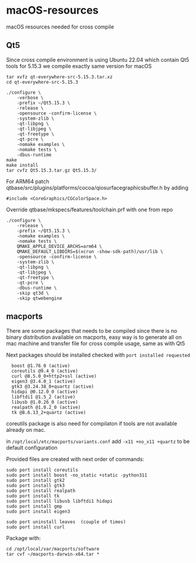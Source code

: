 # macOS-resources
macOS resources needed for cross compile

## Qt5

Since cross compile environment is using Ubuntu 22.04 which contain Qt5 tools for 5.15.3 we compile exactly same version for macOS
```
tar xvfz qt-everywhere-src-5.15.3.tar.xz
cd qt-everywhere-src-5.15.3

./configure \
    -verbose \
    -prefix ~/Qt5.15.3 \
    -release \
    -opensource -confirm-license \
    -system-zlib \
    -qt-libpng \
    -qt-libjpeg \
    -qt-freetype \
    -qt-pcre \
    -nomake examples \
    -nomake tests \
    -dbus-runtime
make
make install
tar cvfz Qt5.15.3.tar.gz Qt5.15.3/
```

For ARM64
patch qtbase/src/plugins/platforms/cocoa/qiosurfacegraphicsbuffer.h
by adding
```
#include <CoreGraphics/CGColorSpace.h>
```

Override qtbase/mkspecs/features/toolchain.prf with one from repo


```
./configure \
    -release \
    -prefix ~/Qt5.15.3 \
    -nomake examples \
    -nomake tests \
    QMAKE_APPLE_DEVICE_ARCHS=arm64 \
    QMAKE_DEFAULT_LIBDIRS=$(xcrun -show-sdk-path)/usr/lib \
    -opensource -confirm-license \
    -system-zlib \
    -qt-libpng \
    -qt-libjpeg \
    -qt-freetype \
    -qt-pcre \
    -dbus-runtime \
    -skip qt3d \
    -skip qtwebengine

```



## macports
There are some packages that needs to be compiled since there is no binary distribution available on macports, easy way is to generate all
on mac machine and transfer file for cross compile usage, same as with Qt5

Next packages should be installed checked with `port installed requested`
```
  boost @1.76_0 (active)
  coreutils @9.4_0 (active)
  curl @8.5.0_0+http2+ssl (active)
  eigen3 @3.4.0_1 (active)
  gtk3 @3.24.38_0+quartz (active)
  hidapi @0.12.0_0 (active)
  libftdi1 @1.5_2 (active)
  libusb @1.0.26_0 (active)
  realpath @1.0.2_0 (active)
  tk @8.6.13_2+quartz (active)
```

coreutils package is also need for compilaton if tools are not available already on mac.

in `/opt/local/etc/macports/variants.conf` add `-x11 +no_x11 +quartz` to be default configuration

Provided files are created with next order of commands:
```
sudo port install coreutils
sudo port install boost -no_static +static -python311
sudo port install gtk2
sudo port install gtk3
sudo port install realpath
sudo port install tk
sudo port install libusb libftdi1 hidapi
sudo port install gmp
sudo port install eigen3

sudo port uninstall leaves  (couple of times)
sudo port install curl
```

Package with:
```
cd /opt/local/var/macports/software
tar cvf ~/macports-darwin-x64.tar *
```

